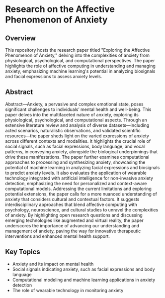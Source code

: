 # Research on the Affective Phenomenon of Anxiety

## Overview
This repository hosts the research paper titled "Exploring the Affective Phenomenon of Anxiety," delving into the complexities of anxiety from physiological, psychological, and computational perspectives. The paper highlights the role of affective computing in understanding and managing anxiety, emphasizing machine learning's potential in analyzing biosignals and facial expressions to assess anxiety levels.

## Abstract
Abstract—Anxiety, a pervasive and complex emotional state,
poses significant challenges to individuals’ mental health and
well-being. This paper delves into the multifaceted nature of anxiety,
exploring its physiological, psychological, and computational
aspects. Through an extensive literature review and analysis of
diverse datasets—including acted scenarios, naturalistic observations,
and validated scientific resources—the paper sheds light
on the varied expressions of anxiety across different contexts
and modalities. It highlights the crucial role of social signals,
such as facial expressions, body language, and vocal patterns,
in conveying anxiety, alongside the biological underpinnings that
drive these manifestations.
The paper further examines computational approaches to
processing and synthesizing anxiety, showcasing the potential of
machine learning in analyzing facial expressions and biosignals to
predict anxiety levels. It also evaluates the application of wearable
technology integrated with artificial intelligence for non-invasive
anxiety detection, emphasizing the need for personalized and
context-aware computational models.
Addressing the current limitations and exploring potential
extensions, the paper calls for a more nuanced understanding of
anxiety that considers cultural and contextual factors. It suggests
interdisciplinary approaches that blend affective computing with
psychology, neuroscience, and cultural studies to unravel the
complexities of anxiety. By highlighting open research questions
and discussing emerging technologies like augmented and virtual
reality, the paper underscores the importance of advancing our
understanding and management of anxiety, paving the way for
innovative therapeutic interventions and enhanced mental health
support.

## Key Topics
- Anxiety and its impact on mental health
- Social signals indicating anxiety, such as facial expressions and body language
- Computational modeling and machine learning applications in anxiety detection
- The role of wearable technology in monitoring anxiety